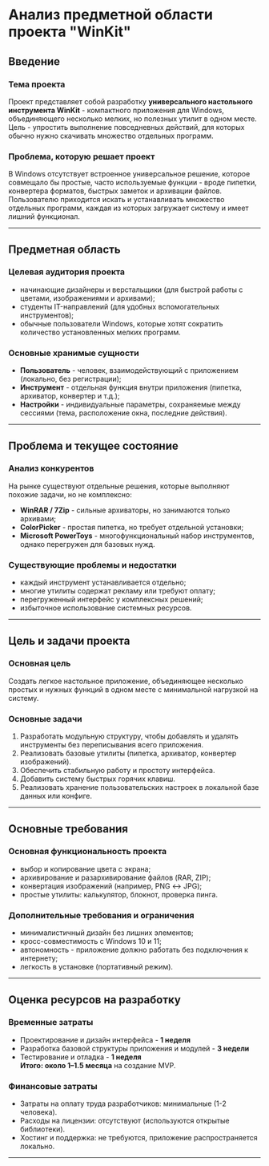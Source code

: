 # Анализ предметной области проекта "WinKit"

## Введение

### Тема проекта
Проект представляет собой разработку **универсального настольного инструмента WinKit** - компактного приложения для Windows, объединяющего несколько мелких, но полезных утилит в одном месте. Цель - упростить выполнение повседневных действий, для которых обычно нужно скачивать множество отдельных программ.

### Проблема, которую решает проект
В Windows отсутствует встроенное универсальное решение, которое совмещало бы простые, часто используемые функции - вроде пипетки, конвертера форматов, быстрых заметок и архивации файлов. Пользователю приходится искать и устанавливать множество отдельных программ, каждая из которых загружает систему и имеет лишний функционал.

---

## Предметная область

### Целевая аудитория проекта
- начинающие дизайнеры и верстальщики (для быстрой работы с цветами, изображениями и архивами);
- студенты IT-направлений (для удобных вспомогательных инструментов);
- обычные пользователи Windows, которые хотят сократить количество установленных мелких программ.

### Основные хранимые сущности
- **Пользователь** - человек, взаимодействующий с приложением (локально, без регистрации);
- **Инструмент** - отдельная функция внутри приложения (пипетка, архиватор, конвертер и т.д.);
- **Настройки** - индивидуальные параметры, сохраняемые между сессиями (тема, расположение окна, последние действия).

---

## Проблема и текущее состояние

### Анализ конкурентов
На рынке существуют отдельные решения, которые выполняют похожие задачи, но не комплексно:
- **WinRAR / 7Zip** - сильные архиваторы, но занимаются только архивами;
- **ColorPicker** - простая пипетка, но требует отдельной установки;
- **Microsoft PowerToys** - многофункциональный набор инструментов, однако перегружен для базовых нужд.

### Существующие проблемы и недостатки
- каждый инструмент устанавливается отдельно;
- многие утилиты содержат рекламу или требуют оплату;
- перегруженный интерфейс у комплексных решений;
- избыточное использование системных ресурсов.

---

## Цель и задачи проекта

### Основная цель
Создать легкое настольное приложение, объединяющее несколько простых и нужных функций в одном месте с минимальной нагрузкой на систему.

### Основные задачи
1. Разработать модульную структуру, чтобы добавлять и удалять инструменты без переписывания всего приложения.  
2. Реализовать базовые утилиты (пипетка, архиватор, конвертер изображений).  
3. Обеспечить стабильную работу и простоту интерфейса.  
4. Добавить систему быстрых горячих клавиш.  
5. Реализовать хранение пользовательских настроек в локальной базе данных или конфиге.

---

## Основные требования

### Основная функциональность проекта
- выбор и копирование цвета с экрана;
- архивирование и разархивирование файлов (RAR, ZIP);
- конвертация изображений (например, PNG ↔ JPG);
- простые утилиты: калькулятор, блокнот, проверка пинга.

### Дополнительные требования и ограничения
- минималистичный дизайн без лишних элементов;
- кросс-совместимость с Windows 10 и 11;
- автономность - приложение должно работать без подключения к интернету;
- легкость в установке (портативный режим).

---

## Оценка ресурсов на разработку

### Временные затраты
- Проектирование и дизайн интерфейса - **1 неделя**  
- Разработка базовой структуры приложения и модулей - **3 недели**  
- Тестирование и отладка - **1 неделя**  
**Итого: около 1–1.5 месяца** на создание MVP.

### Финансовые затраты
- Затраты на оплату труда разработчиков: минимальные (1-2 человека).  
- Расходы на лицензии: отсутствуют (используются открытые библиотеки).  
- Хостинг и поддержка: не требуются, приложение распространяется локально.  

---

